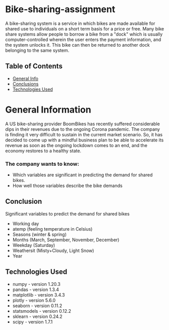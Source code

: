 # Bike-sharing-assignment
A bike-sharing system is a service in which bikes are made available for shared use to individuals on a short term basis for a price or free. Many bike share systems allow people to borrow a bike from a "dock" which is usually computer-controlled wherein the user enters the payment information, and the system unlocks it. This bike can then be returned to another dock belonging to the same system.


## Table of Contents
* [General Info](#General-Information)
* [Conclusions](#Conclusion)
* [Technologies Used](#Technologies-Used)

<!-- You can include any other section that is pertinent to your problem -->

# General Information
   A US bike-sharing provider BoomBikes has recently suffered considerable dips in their revenues due to the ongoing Corona pandemic. The company is finding it very difficult to sustain in the current market scenario. So, it has decided to come up with a mindful business plan to be able to accelerate its revenue as soon as the ongoing lockdown comes to an end, and the economy restores to a healthy state. 
### The company wants to know:
- Which variables are significant in predicting the demand for shared bikes.
- How well those variables describe the bike demands
  

<!-- You don't have to answer all the questions - just the ones relevant to your project. -->

## Conclusion
Significant variables to predict the demand for shared bikes

- Working day
- atemp (feeling temperature in Celsius)
- Seasons (winter & spring)
- Months (March, September, November, December)
- Weekday (Saturday)
- Weathersit (Misty+Cloudy, Light Snow)
- Year

<!-- You don't have to answer all the questions - just the ones relevant to your project. -->


## Technologies Used
- numpy - version 1.20.3
- pandas - version 1.3.4
- matplotlib - version 3.4.3
- plotly - version 5.6.0
- seaborn - version 0.11.2
- statsmodels - version 0.12.2
- sklearn - version 0.24.2
- scipy - version 1.7.1   

<!-- As the libraries versions keep on changing, it is recommended to mention the version of library used in this project -->



<!-- Optional -->
<!-- ## License -->
<!-- This project is open source and available under the [... License](). -->

<!-- You don't have to include all sections - just the one's relevant to your project -->
